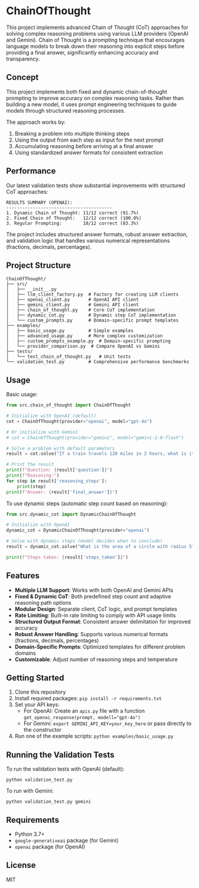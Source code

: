 # ChainOfThought

This project implements advanced Chain of Thought (CoT) approaches for solving complex reasoning problems using various LLM providers (OpenAI and Gemini). Chain of Thought is a prompting technique that encourages language models to break down their reasoning into explicit steps before providing a final answer, significantly enhancing accuracy and transparency.

## Concept

This project implements both fixed and dynamic chain-of-thought prompting to improve accuracy on complex reasoning tasks. Rather than building a new model, it uses prompt engineering techniques to guide models through structured reasoning processes.

The approach works by:
1. Breaking a problem into multiple thinking steps
2. Using the output from each step as input for the next prompt
3. Accumulating reasoning before arriving at a final answer
4. Using standardized answer formats for consistent extraction

## Performance

Our latest validation tests show substantial improvements with structured CoT approaches:

```
RESULTS SUMMARY (OPENAI):
----------------------------------------
1. Dynamic Chain of Thought: 11/12 correct (91.7%)
2. Fixed Chain of Thought:   12/12 correct (100.0%)
3. Regular Prompting:        10/12 correct (83.3%)
```

The project includes structured answer formats, robust answer extraction, and validation logic that handles various numerical representations (fractions, decimals, percentages).

## Project Structure

```
ChainOfThought/
├── src/
│   ├── __init__.py
│   ├── llm_client_factory.py  # Factory for creating LLM clients
│   ├── openai_client.py       # OpenAI API client
│   ├── gemini_client.py       # Gemini API client
│   ├── chain_of_thought.py    # Core CoT implementation
│   ├── dynamic_cot.py         # Dynamic step CoT implementation
│   └── custom_prompts.py      # Domain-specific prompt templates
├── examples/
│   ├── basic_usage.py         # Simple examples
│   ├── advanced_usage.py      # More complex customization
│   ├── custom_prompts_example.py  # Domain-specific prompting
│   └── provider_comparison.py  # Compare OpenAI vs Gemini
├── tests/
│   └── test_chain_of_thought.py   # Unit tests
└── validation_test.py         # Comprehensive performance benchmarks
```

## Usage

Basic usage:

```python
from src.chain_of_thought import ChainOfThought

# Initialize with OpenAI (default)
cot = ChainOfThought(provider="openai", model="gpt-4o")

# Or initialize with Gemini
# cot = ChainOfThought(provider="gemini", model="gemini-2.0-flash")

# Solve a problem with default parameters
result = cot.solve("If a train travels 120 miles in 2 hours, what is its average speed?")

# Print the result
print(f"Question: {result['question']}")
print(f"Reasoning:")
for step in result['reasoning_steps']:
    print(step)
print(f"Answer: {result['final_answer']}")
```

To use dynamic steps (automatic step count based on reasoning):

```python
from src.dynamic_cot import DynamicChainOfThought

# Initialize with OpenAI
dynamic_cot = DynamicChainOfThought(provider="openai")

# Solve with dynamic steps (model decides when to conclude)
result = dynamic_cot.solve("What is the area of a circle with radius 5?")

print(f"Steps taken: {result['steps_taken']}")
```

## Features

- **Multiple LLM Support**: Works with both OpenAI and Gemini APIs
- **Fixed & Dynamic CoT**: Both predefined step count and adaptive reasoning path options
- **Modular Design**: Separate client, CoT logic, and prompt templates
- **Rate Limiting**: Built-in rate limiting to comply with API usage limits
- **Structured Output Format**: Consistent answer delimitation for improved accuracy
- **Robust Answer Handling**: Supports various numerical formats (fractions, decimals, percentages)
- **Domain-Specific Prompts**: Optimized templates for different problem domains
- **Customizable**: Adjust number of reasoning steps and temperature

## Getting Started

1. Clone this repository
2. Install required packages: `pip install -r requirements.txt`
3. Set your API keys:
   - For OpenAI: Create an `apis.py` file with a function `get_openai_response(prompt, modell="gpt-4o")`
   - For Gemini: `export GEMINI_API_KEY=your_key_here` or pass directly to the constructor
4. Run one of the example scripts: `python examples/basic_usage.py`

## Running the Validation Tests

To run the validation tests with OpenAI (default):
```
python validation_test.py
```

To run with Gemini:
```
python validation_test.py gemini
```

## Requirements

- Python 3.7+
- `google-generativeai` package (for Gemini)
- `openai` package (for OpenAI)

## License

MIT